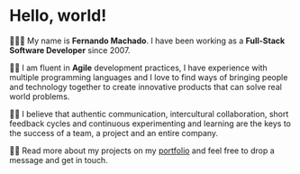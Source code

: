 # Hello, world!

🧑🏽‍💻 My name is **Fernando Machado**. I have been working as a **Full-Stack Software Developer** since 2007.

🤲🏽 I am fluent in **Agile** development practices, I have experience with multiple programming languages and I love to find ways of bringing people and technology together to create innovative products that can solve real world problems.

🙌🏽 I believe that authentic communication, intercultural collaboration, short feedback cycles and continuous experimenting and learning are the keys to the success of a team, a project and an entire company.

🫶🏽 Read more about my projects on my [portfolio](https://fernandomachado90.github.io/) and feel free to drop a message and get in touch.
